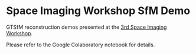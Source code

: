 # Space Imaging Workshop SfM Demo

GTSfM reconstruction demos presented at the [3rd Space Imaging Workshop](https://seal.ae.gatech.edu/workshop-2022).

Please refer to the Google Colaboratory notebook for details.
